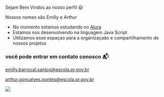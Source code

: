 Sejam Bem Vindos  ao nosso perfil 😃

Nossos nomes são Emilly e Arthur
- No momento estamos estudando no [Alura](https://www.alura.com.br)
- Estamos nos desenvolvendo na linguagem Java Script
- Utilizamos esse espaçao para a organizaçaão e  compartilhamento de nossos projetos

### você pode entrar em contato conosco  📬

emilly.barrocal.santos@escola.pr.gov.br

arthur.goncalves.pontes@escola.pr.gov.br

![](https://media.tenor.com/sPukzfaOTUkAAAAM/tangled-flynn.gif)
